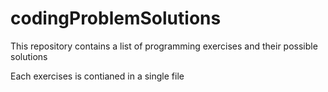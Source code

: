 # codingProblemSolutions
This repository contains a list of programming exercises and their possible solutions

Each exercises is contianed in a single file
